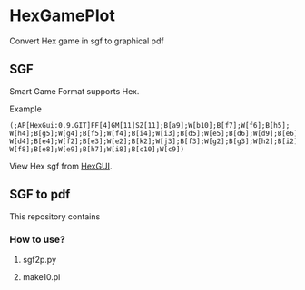 # HexGamePlot
Convert Hex game in sgf to graphical pdf


## SGF 
Smart Game Format supports Hex. 

Example 
```
(;AP[HexGui:0.9.GIT]FF[4]GM[11]SZ[11];B[a9];W[b10];B[f7];W[f6];B[h5];
W[h4];B[g5];W[g4];B[f5];W[f4];B[i4];W[i3];B[d5];W[e5];B[d6];W[d9];B[e6];
W[d4];B[e4];W[f2];B[e3];W[e2];B[k2];W[j3];B[f3];W[g2];B[g3];W[h2];B[i2];
W[f8];B[e8];W[e9];B[h7];W[i8];B[c10];W[c9])
```
View Hex sgf from [HexGUI](#). 


## SGF to pdf

This repository contains 
### How to use? 
1. sgf2p.py

2. make10.pl



